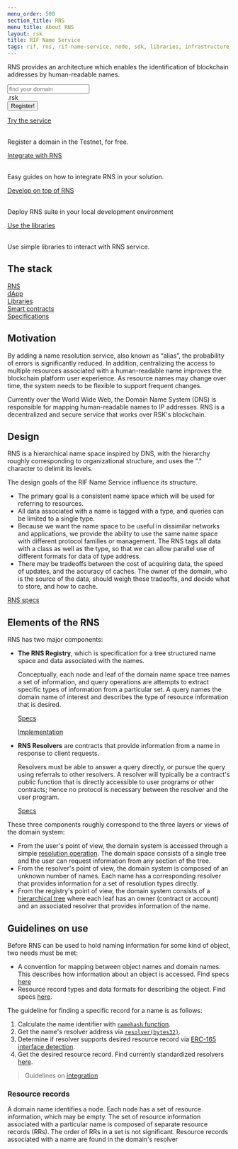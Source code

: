 ```yaml
---
menu_order: 500
section_title: RNS
menu_title: About RNS
layout: rsk
title: RIF Name Service
tags: rif, rns, rif-name-service, node, sdk, libraries, infrastructure, protocols, mvp, design, rbtc, defi, decentralized, quick-start, guides, tutorial, networks, dapps, tools, rootstock, rsk, ethereum, smart-contracts, install, get-started, how-to, mainnet, testnet, contracts, wallets, web3, crypto
---
```


RNS provides an architecture which enables the identification of blockchain addresses by human-readable names.

<form class="form" id="frm-rns-search">
  <div class="form-group">
    <div class="input-group">
      <input type="text" id="txt-rns-name" class="form-control" placeholder="find your domain" />
      <div class="input-group-append">
        <span class="input-group-text">.rsk</span>
      </div>
      <div class="input-group-append">
        <button class="btn btn-rns-register">Register!</button>
      </div>
    </div>
  </div>
</form>

<div class="container the-stack">
  <div class="row rif_blue_text">
    <div class="col">
      <div class="rns-index-box">
        <a href="try-rns">Try the service</a>
        <br />
        <br />
        <p>Register a domain in the Testnet, for free.</p>
      </div>
    </div>
    <div class="col">
      <div class="rns-index-box">
        <a href="./integrate">Integrate with RNS</a>
        <br />
        <br />
        <p>Easy guides on how to integrate RNS in your solution.</p>
      </div>
    </div>
  </div>
  <div class="row rif_blue_text">
    <div class="col">
      <div class="rns-index-box">
        <a href="run-locally">Develop on top of RNS</a>
        <br />
        <br />
        <p>Deploy RNS suite in your local development environment</p>
      </div>
    </div>
    <div class="col">
      <div class="rns-index-box">
        <a href="libs">Use the libraries</a>
        <br />
        <br />
        <p>Use simple libraries to interact with RNS service.</p>
      </div>
    </div>
  </div>
</div>

## The stack

<div class="container the-stack">
  <div class="row has-unique-col">
    <div class="col">
      <div class="row rotate defi"><a href="/rif/rns">RNS</a></div>
      <div class="row rsk_blue dapps">
        <div class="col"><span><a href="/rif/rns/operations">dApp</a></span></div>
        <div class="col"><span><a href="/rif/rns/libs">Libraries</a></span></div>
        <div class="col"><span><a href="/rif/rns/architecture">Smart contracts</a></span></div>
        <div class="col"><span><a href="/rif/rns/specs">Specifications</a></span></div>
      </div>
    </div>
  </div>
</div>

## Motivation

By adding a name resolution service, also known as “alias”, the probability of errors is significantly reduced. In addition, centralizing the access to multiple resources associated with a human-readable name improves the blockchain platform user experience. As resource names may change over time, the system needs to be flexible to support frequent changes.

Currently over the World Wide Web, the Domain Name System (DNS) is responsible for mapping human-readable names to IP addresses. RNS is a decentralized and secure service that works over RSK's blockchain.

## Design

RNS is a hierarchical name space inspired by DNS, with the hierarchy roughly corresponding to organizational structure, and uses the "." character to delimit its levels.

The design goals of the RIF Name Service influence its structure.

- The primary goal is a consistent name space which will be used for referring to resources.
- All data associated with a name is tagged with a type, and queries can be limited to a single type.
- Because we want the name space to be useful in dissimilar networks and applications, we provide the ability to use the same name space with different protocol families or management. The RNS tags all data with a class as well as the type, so that we can allow parallel use of different formats for data of type address.
- There may be tradeoffs between the cost of acquiring data, the speed of updates, and the accuracy of caches. The owner of the domain, who is the source of the data, should weigh these tradeoffs, and decide what to store, and how to cache.

[RNS specs](./specs)

## Elements of the RNS

RNS has two major components:

- **The RNS Registry**, which is specification for a tree structured name space and data associated with the names.

  Conceptually, each node and leaf of the domain name space tree names a set of information, and query operations are attempts to extract specific types of information from a particular set. A query names the domain name of interest and describes the type of resource information that is desired.

  [Specs](./specs/registry)

  [Implementation](./architecture/registry)

- **RNS Resolvers** are contracts that provide information from a name in response to client requests.

  Resolvers must be able to answer a query directly, or pursue the query using referrals to other resolvers. A resolver will typically be a contract's public function that is directly accessible to user programs or other contracts; hence no protocol is necessary between the resolver and the user program.

  [Specs](../specs/resolvers)

These three components roughly correspond to the three layers or views of the domain system:
- From the user's point of view, the domain system is accessed through a simple [resolution operation](../operations/resolve). The domain space consists of a single tree and the user can request information from any section of the tree.
- From the resolver's point of view, the domain system is composed of an unknown number of names. Each name has a corresponding resolver that provides information for a set of resolution types directly.
- From the registry's point of view, the domain system consists of a [hierarchical tree](../rns/architecture/registry) where each leaf has an owner (contract or account) and an associated resolver that provides information of the name.

## Guidelines on use

Before RNS can be used to hold naming information for some kind of object, two needs must be met:
- A convention for mapping between object names and domain names. This describes how information about an object is accessed. Find specs [here](specs#name-mapping-convention)
- Resource record types and data formats for describing the object. Find specs [here](./specs/resolvers).

The guideline for finding a specific record for a name is as follows:
1. Calculate the name identifier with [`namehash` function](specs#name-mapping-convention).
2. Get the name's resolver address via [`resolver(bytes32)`](specs/registry#access).
3. Determine if resolver supports desired resource record via [ERC-165 interface detection](https://eips.ethereum.org/EIPS/eip-165).
4. Get the desired resource record. Find currently standardized resolvers [here](./specs/resolvers).

> Guidelines on [integration](./integrate)

### Resource records

A domain name identifies a node. Each node has a set of resource information, which may be empty. The set of resource information associated with a particular name is composed of separate resource records (RRs). The order of RRs in a set is not significant. Resource records associated with a name are found in the domain's resolver
